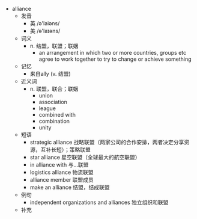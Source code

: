 - alliance
  - 发音
    - 英 /ə'laiəns/
    - 美 /ə'laɪəns/
  - 词义
    - n. 结盟，联盟；联姻
      - an arrangement in which two or more countries, groups etc agree to work together to try to change or achieve something
  - 记忆
    - 来自ally (v. 结盟)
  - 近义词
    - n. 联盟，联合；联姻
      - union
      - association
      - league
      - combined with
      - combination
      - unity
  - 短语
    - strategic alliance 战略联盟（两家公司的合作安排，两者决定分享资源，互补长短）；策略联盟
    - star alliance 星空联盟（全球最大的航空联盟）
    - in alliance with 与…联盟
    - logistics alliance 物流联盟
    - alliance member 联盟成员
    - make an alliance 结盟，结成联盟
  - 例句
    - independent organizations and alliances 独立组织和联盟
  - 补充